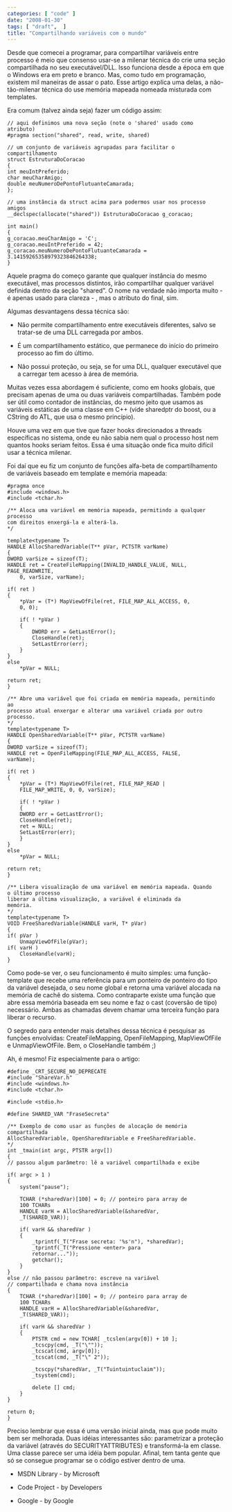 ```yaml
---
categories: [ "code" ]
date: "2008-01-30"
tags: [ "draft",  ]
title: "Compartilhando variáveis com o mundo"
---
```

Desde que comecei a programar, para compartilhar variáveis entre processo
é meio que consenso usar-se a milenar técnica do crie uma seção
compartilhada no seu executável/DLL. Isso funciona desde a época em
que o Windows era em preto e branco. Mas, como tudo em programação,
existem mil maneiras de assar o pato. Esse artigo explica uma delas,
a não-tão-milenar técnica do use memória mapeada nomeada misturada
com templates.

Era comum (talvez ainda seja) fazer um código assim:

    // aqui definimos uma nova seção (note o 'shared' usado como
    atributo)
    #pragma section("shared", read, write, shared)
    
    // um conjunto de variáveis agrupadas para facilitar o
    compartilhamento
    struct EstruturaDoCoracao
    {
	int meuIntPreferido;
	char meuCharAmigo;
	double meuNumeroDePontoFlutuanteCamarada;
    };
    
    // uma instância da struct acima para podermos usar nos processo
    amigos
    __declspec(allocate("shared")) EstruturaDoCoracao g_coracao;
    
    int main()
    {
	g_coracao.meuCharAmigo = 'C';
	g_coracao.meuIntPreferido = 42;
	g_coracao.meuNumeroDePontoFlutuanteCamarada =
	3.14159265358979323846264338;
    } 
    

Aquele pragma do começo garante que qualquer instância do mesmo
executável, mas processos distintos, irão compartilhar qualquer
variável definida dentro da seção "shared". O nome na verdade não
importa muito - é apenas usado para clareza - , mas o atributo do final,
sim.

Algumas desvantagens dessa técnica são:

    
  * Não permite compartilhamento entre executáveis diferentes, salvo
  se tratar-se de uma DLL carregada por ambos.

    
  * É um compartilhamento estático, que permanece do início do primeiro
  processo ao fim do último.

    
  * Não possui proteção, ou seja, se for uma DLL, qualquer executável
  que a carregar tem acesso à área de memória.

Muitas vezes essa abordagem é suficiente, como em hooks globais, que
precisam apenas de uma ou duas variáveis compartilhadas. Também pode
ser útil como contador de instâncias, do mesmo jeito que usamos as
variáveis estáticas de uma classe em C++ (vide sharedptr do boost,
ou a CString do ATL, que usa o mesmo princípio).

Houve uma vez em que tive que fazer hooks direcionados a threads
específicas no sistema, onde eu não sabia nem qual o processo host
nem quantos hooks seriam feitos. Essa é uma situação onde fica muito
difícil usar a técnica milenar.

Foi daí que eu fiz um conjunto de funções alfa-beta de compartilhamento
de variáveis baseado em template e memória mapeada:

    #pragma once
    #include <windows.h>
    #include <tchar.h>
    
    /** Aloca uma variável em memória mapeada, permitindo a qualquer
    processo
    com direitos enxergá-la e alterá-la.
    */
    
    template<typename T>
    HANDLE AllocSharedVariable(T** pVar, PCTSTR varName)
    {
	DWORD varSize = sizeof(T);
	HANDLE ret = CreateFileMapping(INVALID_HANDLE_VALUE, NULL,
	PAGE_READWRITE,
		0, varSize, varName);
    
	if( ret )
	{
		*pVar = (T*) MapViewOfFile(ret, FILE_MAP_ALL_ACCESS, 0,
		0, 0);
    
		if( ! *pVar )
		{
			DWORD err = GetLastError();
			CloseHandle(ret);
			SetLastError(err);
		}
	}
	else
		*pVar = NULL;
    
	return ret;
    }
    
    /** Abre uma variável que foi criada em memória mapeada, permitindo
    ao
    processo atual enxergar e alterar uma variável criada por outro
    processo.
    */
    template<typename T>
    HANDLE OpenSharedVariable(T** pVar, PCTSTR varName)
    {
	DWORD varSize = sizeof(T);
	HANDLE ret = OpenFileMapping(FILE_MAP_ALL_ACCESS, FALSE,
	varName);
    
	if( ret )
	{
		*pVar = (T*) MapViewOfFile(ret, FILE_MAP_READ |
		FILE_MAP_WRITE, 0, 0, varSize);
    
		if( ! *pVar )
		{
		DWORD err = GetLastError();
		CloseHandle(ret);
		ret = NULL;
		SetLastError(err);
		}
	}
	else
		*pVar = NULL;
    
	return ret;
    }
    
    /** Libera visualização de uma variável em memória mapeada. Quando
    o último processo
    liberar a última visualização, a variável é eliminada da
    memória.
    */
    template<typename T>
    VOID FreeSharedVariable(HANDLE varH, T* pVar)
    {
	if( pVar )
		UnmapViewOfFile(pVar);
	if( varH )
		CloseHandle(varH);
    } 
    

Como pode-se ver, o seu funcionamento é muito simples: uma
função-template que recebe uma referência para um ponteiro de ponteiro
do tipo da variável desejada, o seu nome global e retorna uma variável
alocada na memória de cachê do sistema. Como contraparte existe
uma função que abre essa memória baseada em seu nome e faz o cast
(coversão de tipo) necessário. Ambas as chamadas devem chamar uma
terceira função para liberar o recurso.

O segredo para entender mais detalhes dessa técnica é pesquisar as
funções envolvidas: CreateFileMapping, OpenFileMapping, MapViewOfFile
e UnmapViewOfFile. Bem, o CloseHandle também ;)

Ah, é mesmo! Fiz especialmente para o artigo:

    #define _CRT_SECURE_NO_DEPRECATE
    #include "ShareVar.h"
    #include <windows.h>
    #include <tchar.h>
    
    #include <stdio.h>
    
    #define SHARED_VAR "FraseSecreta"
    
    /** Exemplo de como usar as funções de alocação de memória
    compartilhada
    AllocSharedVariable, OpenSharedVariable e FreeSharedVariable.
    */
    int _tmain(int argc, PTSTR argv[])
    {
	// passou algum parâmetro: lê a variável compartilhada e exibe
    
	if( argc > 1 )
	{
		system("pause");
    
		TCHAR (*sharedVar)[100] = 0; // ponteiro para array de
		100 TCHARs
		HANDLE varH = AllocSharedVariable(&sharedVar,
		_T(SHARED_VAR));
    
		if( varH && sharedVar )
		{
			_tprintf(_T("Frase secreta: '%s'n"), *sharedVar);
			_tprintf(_T("Pressione <enter> para
			retornar..."));
			getchar();
		}
	}
	else // não passou parâmetro: escreve na variável 
	// compartilhada e chama nova instância
	{
		TCHAR (*sharedVar)[100] = 0; // ponteiro para array de
		100 TCHARs
		HANDLE varH = AllocSharedVariable(&sharedVar,
		_T(SHARED_VAR));
    
		if( varH && sharedVar )
		{
			PTSTR cmd = new TCHAR[ _tcslen(argv[0]) + 10 ];
			_tcscpy(cmd, _T("\""));
			_tcscat(cmd, argv[0]);
			_tcscat(cmd, _T("\" 2"));
    
			_tcscpy(*sharedVar, _T("Tuintuintuclaim"));
			_tsystem(cmd);
    
			delete [] cmd;
		}
	}
    
	return 0;
    } 
    

Preciso lembrar que essa é uma versão inicial ainda, mas que pode
muito bem ser melhorada. Duas idéias interessantes são: parametrizar a
proteção da variável (através do SECURITYATTRIBUTES) e transformá-la
em classe. Uma classe parece ser uma idéia bem popular. Afinal, tem tanta
gente que só se consegue programar se o código estiver dentro de uma.

    
  * MSDN Library - by Microsoft

    
  * Code Project - by Developers

    
  * Google - by Google

